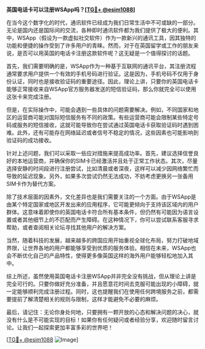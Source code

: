 **英国电话卡可以注册WSApp吗？[[TG💪+ @esim1088](https://t.me/s/esim1088)]**

在当今这个数字化的时代，通讯软件已经成为我们日常生活中不可或缺的一部分。无论是国内还是国际间的交流，各种即时通讯软件都为我们提供了极大的便利。其中，WSApp（假设为一款虚拟社交软件）作为一款新兴的通讯工具，因其独特的功能和便捷的操作受到了许多用户的青睐。然而，对于在英国留学或工作的朋友来说，是否可以用英国的电话卡注册这款软件呢？这无疑是一个值得探讨的话题。

首先，我们需要明确的是，WSApp作为一种基于互联网的通讯平台，其注册流程通常要求用户提供一个有效的手机号码进行验证。这是因为，手机号码不仅用于身份认证，同时也是接收验证码的重要途径。因此，理论上讲，只要你的英国电话卡能够正常接收来自WSApp官方服务器发送的短信验证码，那么你就完全可以使用这张卡来完成注册。

但是，在实际操作中，可能会遇到一些具体的问题需要解决。例如，不同国家和地区的运营商可能对国际短信服务有不同的政策。有些运营商可能会限制某些特定号码或服务的短信接收，这就可能导致你在尝试通过英国电话卡获取验证码时遇到困难。此外，还有可能存在网络延迟或者信号不稳定的情况，这些因素也可能影响到验证码的成功接收。

针对上述问题，我们可以采取一些应对措施来提高成功率。首先，建议选择信誉良好的本地运营商，并确保你的SIM卡已经激活并且处于正常工作状态。其次，尽量选择安静的时间段进行注册尝试，比如清晨或者深夜，这样可以减少因网络繁忙而导致的延迟现象。另外，如果多次尝试仍然无法成功，不妨考虑更换另一张备用SIM卡作为替代方案。

除了技术层面的因素外，文化差异也是我们需要关注的一个方面。由于WSApp是由某个特定国家或地区开发出来的应用程序，它可能更倾向于支持该区域内的用户群体。这意味着即使你的英国电话卡符合所有基本条件，但仍然有可能因为语言设置或者其他细节上的不匹配而产生障碍。在这种情况下，你可以尝试联系客服寻求帮助，或者查阅相关论坛寻找其他用户的解决方案。

当然，随着科技的发展，越来越多的跨国应用开始重视全球化布局，努力打破地域界限，让世界各地的用户都能够享受到优质的服务体验。相信在未来，WSApp也会不断优化自己的产品特性，使得更多像英国这样的海外用户能够轻松地加入其中。

综上所述，虽然使用英国电话卡注册WSApp并非完全没有挑战，但从理论上讲是完全可行的。只要你做好充分准备，并且愿意花时间去克服可能出现的小障碍，就一定能够顺利完成注册过程。同时，这也提醒我们在使用任何跨境服务之前，都需要提前了解清楚相关的规则与限制，这样才能避免不必要的麻烦。

最后，请记住：无论你身处何地，只要拥有一颗开放的心态和解决问题的决心，就没有什么是不可能实现的目标！如果你有任何疑问或者经验分享，欢迎随时留言讨论。让我们一起探索更加丰富多彩的世界吧！

[[TG💪+ @esim1088](https://t.me/s/esim1088) ![Image](https://i.postimg.cc/4NQfJmqS/Snipaste-2025-05-13-00-14-12.png)]
